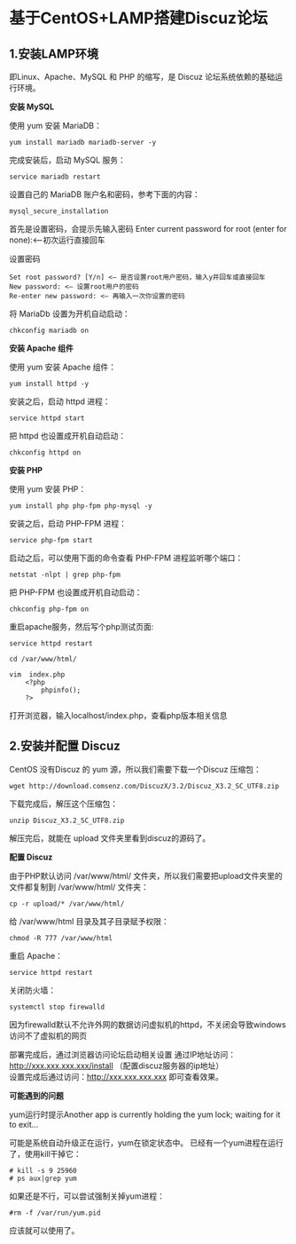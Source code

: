 # 基于CentOS+LAMP搭建Discuz论坛 #


## 1.安装LAMP环境 ##
即Linux、Apache、MySQL 和 PHP 的缩写，是 Discuz 论坛系统依赖的基础运行环境。


**安装 MySQL**

使用 yum 安装 MariaDB：

	yum install mariadb mariadb-server -y

完成安装后，启动 MySQL 服务：

	service mariadb restart

设置自己的 MariaDB 账户名和密码，参考下面的内容：

	mysql_secure_installation

首先是设置密码，会提示先输入密码
Enter current password for root (enter for none):<–初次运行直接回车

设置密码

	Set root password? [Y/n] <– 是否设置root用户密码，输入y并回车或直接回车
	New password: <– 设置root用户的密码
	Re-enter new password: <– 再输入一次你设置的密码

将 MariaDb 设置为开机自动启动：

	chkconfig mariadb on


**安装 Apache 组件**

使用 yum 安装 Apache 组件：

	yum install httpd -y

安装之后，启动 httpd 进程：

	service httpd start

把 httpd 也设置成开机自动启动：

	chkconfig httpd on

**安装 PHP**

使用 yum 安装 PHP：

	yum install php php-fpm php-mysql -y

安装之后，启动 PHP-FPM 进程：

	service php-fpm start

启动之后，可以使用下面的命令查看 PHP-FPM 进程监听哪个端口：

	netstat -nlpt | grep php-fpm

把 PHP-FPM 也设置成开机自动启动：

	chkconfig php-fpm on

重启apache服务，然后写个php测试页面:

	service httpd restart

	cd /var/www/html/

	vim  index.php
		<?php
    		phpinfo();
		?>
打开浏览器，输入localhost/index.php，查看php版本相关信息


## 2.安装并配置 Discuz ##

CentOS 没有Discuz 的 yum 源，所以我们需要下载一个Discuz 压缩包：

	wget http://download.comsenz.com/DiscuzX/3.2/Discuz_X3.2_SC_UTF8.zip

下载完成后，解压这个压缩包：

	unzip Discuz_X3.2_SC_UTF8.zip

解压完后，就能在 upload 文件夹里看到discuz的源码了。


**配置 Discuz**

由于PHP默认访问 /var/www/html/ 文件夹，所以我们需要把upload文件夹里的文件都复制到 /var/www/html/ 文件夹：

	cp -r upload/* /var/www/html/

给 /var/www/html 目录及其子目录赋予权限：

	chmod -R 777 /var/www/html

重启 Apache：

	service httpd restart

关闭防火墙：

	systemctl stop firewalld

因为firewalld默认不允许外网的数据访问虚拟机的httpd，不关闭会导致windows访问不了虚拟机的网页

部署完成后，通过浏览器访问论坛启动相关设置
通过IP地址访问：http://xxx.xxx.xxx.xxx/install
（配置discuz服务器的ip地址） </br>
设置完成后通过访问：http://xxx.xxx.xxx.xxx 即可查看效果。



**可能遇到的问题**

yum运行时提示Another app is currently holding the yum lock; waiting for it to exit...

可能是系统自动升级正在运行，yum在锁定状态中。 
已经有一个yum进程在运行了，使用kill干掉它：

	# kill -s 9 25960
	# ps aux|grep yum

如果还是不行，可以尝试强制关掉yum进程：

	#rm -f /var/run/yum.pid

应该就可以使用了。